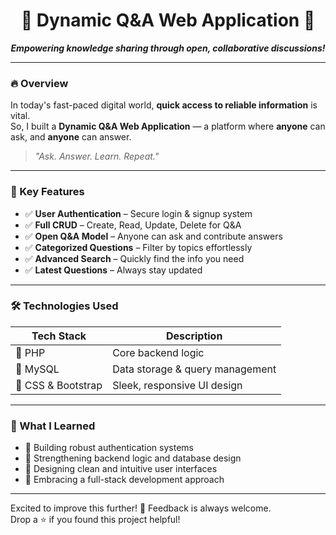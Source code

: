 <h1 align="center">
  🚀 Dynamic Q&A Web Application 🚀
</h1>

<p align="center">
  <b><i>Empowering knowledge sharing through open, collaborative discussions!</i></b>
</p>

---

### 🔥 Overview

In today's fast-paced digital world, **quick access to reliable information** is vital.  
So, I built a **Dynamic Q&A Web Application** — a platform where **anyone** can ask, and **anyone** can answer.

> *"Ask. Answer. Learn. Repeat."*

---

### 🌟 Key Features

- ✅ **User Authentication** – Secure login & signup system  
- ✅ **Full CRUD** – Create, Read, Update, Delete for Q&A  
- ✅ **Open Q&A Model** – Anyone can ask and contribute answers  
- ✅ **Categorized Questions** – Filter by topics effortlessly  
- ✅ **Advanced Search** – Quickly find the info you need  
- ✅ **Latest Questions** – Always stay updated  

---

### 🛠️ Technologies Used

| Tech Stack        | Description                     |
|-------------------|---------------------------------|
| 🧠 PHP           | Core backend logic              |
| 💾 MySQL         | Data storage & query management |
| 🎨 CSS & Bootstrap | Sleek, responsive UI design     |

---

### 🚧 What I Learned

- 🔐 Building robust authentication systems  
- 🧱 Strengthening backend logic and database design  
- 🎯 Designing clean and intuitive user interfaces  
- 🚀 Embracing a full-stack development approach  

---

Excited to improve this further! 🚀 Feedback is always welcome.  
Drop a ⭐ if you found this project helpful!  
